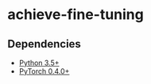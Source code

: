 # achieve-fine-tuning

## Dependencies
* [Python 3.5+](https://www.continuum.io/downloads)
* [PyTorch 0.4.0+](http://pytorch.org)
